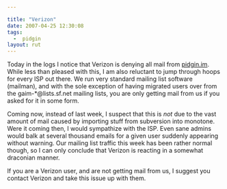 ```yaml
---

title: "Verizon"
date: 2007-04-25 12:30:08
tags:
  -  pidgin
layout: rut
---
```


Today in the logs I notice that Verizon is denying all mail from [pidgin.im](http://pidgin.im).  While less than pleased with this, I am also reluctant to jump through hoops for every ISP out there.  We run very standard mailing list software (mailman), and with the sole exception of having migrated users over from the gaim-*@lists.sf.net mailing lists, you are only getting mail from us if you asked for it in some form.

Coming now, instead of last week, I suspect that this is *not* due to the vast amount of mail caused by importing stuff from subversion into monotone.  Were it coming then, I would sympathize with the ISP.  Even sane admins would balk at several thousand emails for a given user suddenly appearing without warning.  Our mailing list traffic this week has been rather normal though, so I can only conclude that Verizon is reacting in a somewhat draconian manner.

If you are a Verizon user, and are not getting mail from us, I suggest you contact Verizon and take this issue up with them.

